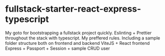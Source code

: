 # fullstack-starter-react-express-typescript

My goto for bootstrapping a fullstack project quickly.
Eslinting + Prettier throughout the stack with typescript. My preffered rules.
Including a sample folder structure both on frontend and backend
ViteJS + React frontend
Express + Passport + Session + sample CRUD user
